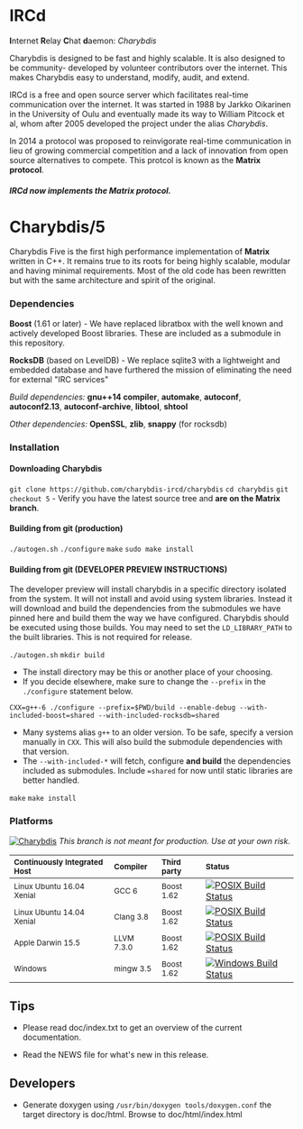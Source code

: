 # IRCd

**I**nternet **R**elay **C**hat **d**aemon: *Charybdis*

Charybdis is designed to be fast and highly scalable. It is also designed to be community-
developed by volunteer contributors over the internet. This makes Charybdis easy to understand,
modify, audit, and extend.

IRCd is a free and open source server which facilitates real-time communication over the
internet. It was started in 1988 by Jarkko Oikarinen in the University of Oulu and eventually
made its way to William Pitcock et al, whom after 2005 developed the project under the alias
*Charybdis*.

In 2014 a protocol was proposed to reinvigorate real-time communication in lieu of growing
commercial competition and a lack of innovation from open source alternatives to
compete. This protcol is known as the **Matrix protocol**.

##### IRCd now implements the Matrix protocol.


# Charybdis/5

Charybdis Five is the first high performance implementation of **Matrix** written in C++. It remains
true to its roots for being highly scalable, modular and having minimal requirements. Most of the
old code has been rewritten but with the same architecture and spirit of the original.


### Dependencies

**Boost** (1.61 or later) - We have replaced libratbox with the well known and actively
developed Boost libraries. These are included as a submodule in this repository.

**RocksDB** (based on LevelDB) - We replace sqlite3 with a lightweight and embedded database
and have furthered the mission of eliminating the need for external "IRC services"

*Build dependencies:* **gnu++14 compiler**, **automake**, **autoconf**, **autoconf2.13**,
**autoconf-archive**, **libtool**, **shtool**

*Other dependencies:* **OpenSSL**, **zlib**, **snappy** (for rocksdb)


### Installation


#### Downloading Charybdis

`git clone https://github.com/charybdis-ircd/charybdis`
`cd charybdis`
`git checkout 5`
	- Verify you have the latest source tree and **are on the Matrix branch**.


#### Building from git (production)

`./autogen.sh`
`./configure`
`make`
`sudo make install`


#### Building from git (DEVELOPER PREVIEW INSTRUCTIONS)

The developer preview will install charybdis in a specific directory isolated from the
system. It will not install and avoid using system libraries. Instead it will download
and build the dependencies from the submodules we have pinned here and build them the
way we have configured. Charybdis should be executed using those builds. You may need
to set the `LD_LIBRARY_PATH` to the built libraries. This is not required for release.

`./autogen.sh`
`mkdir build`
- The install directory may be this or another place of your choosing.
- If you decide elsewhere, make sure to change the `--prefix` in the `./configure`
statement below.

`CXX=g++-6 ./configure --prefix=$PWD/build --enable-debug --with-included-boost=shared --with-included-rocksdb=shared`
- Many systems alias `g++` to an older version. To be safe, specify a version manually
in `CXX`. This will also build the submodule dependencies with that version.
- The `--with-included-*` will fetch, configure **and build** the dependencies included
as submodules. Include `=shared` for now until static libraries are better handled.

`make`
`make install`


### Platforms

[![Charybdis](http://img.shields.io/SemVer/v5.0.0-dev.png)](https://github.com/charybdis-ircd/charybdis/tree/master)
*This branch is not meant for production. Use at your own risk.*

| <sub> Continuously Integrated Host </sub>   | <sub> Compiler </sub>    | <sub> Third party </sub> | <sub> Status </sub> |
|:------------------------------------------- |:------------------------ |:------------------------ |:------------------- |
| <sub> Linux Ubuntu 16.04 Xenial </sub>      | <sub> GCC 6       </sub> | <sub> Boost 1.62 </sub>  | [![POSIX Build Status](https://travis-ci.org/charybdis-ircd/charybdis.svg?branch=master)](https://travis-ci.org/charybdis-ircd/charybdis) |
| <sub> Linux Ubuntu 14.04 Xenial </sub>      | <sub> Clang 3.8   </sub> | <sub> Boost 1.62 </sub>  | [![POSIX Build Status](https://travis-ci.org/charybdis-ircd/charybdis.svg?branch=master)](https://travis-ci.org/charybdis-ircd/charybdis) |
| <sub> Apple Darwin 15.5 </sub>              | <sub> LLVM 7.3.0  </sub> | <sub> Boost 1.62 </sub>  | [![POSIX Build Status](https://travis-ci.org/charybdis-ircd/charybdis.svg?branch=master)](https://travis-ci.org/charybdis-ircd/charybdis) |
| <sub> Windows </sub>                        | <sub> mingw 3.5   </sub> | <sub> Boost 1.62 </sub>  | [![Windows Build Status](https://ci.appveyor.com/api/projects/status/is0obsml8xyq2qk7/branch/master?svg=true)](https://ci.appveyor.com/project/kaniini/charybdis/branch/master) |

## Tips

 * Please read doc/index.txt to get an overview of the current documentation.

 * Read the NEWS file for what's new in this release.

## Developers

 * Generate doxygen using `/usr/bin/doxygen tools/doxygen.conf` the target
 directory is doc/html. Browse to doc/html/index.html

